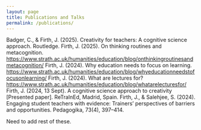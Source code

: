 ```yaml
---
layout: page
title: Publications and Talks
permalink: /publications/
---
```


Badger, C., & Firth, J. (2025). Creativity for teachers: A cognitive science approach. Routledge.
Firth, J. (2025). On thinking routines and metacognition. https://www.strath.ac.uk/humanities/education/blog/onthinkingroutinesandmetacognition/
Firth, J. (2024). Why education needs to focus on learning. https://www.strath.ac.uk/humanities/education/blog/whyeducationneedstofocusonlearning/
Firth, J. (2024). What are lectures for? https://www.strath.ac.uk/humanities/education/blog/whatarelecturesfor/
Firth, J. (2024, 13 Sept). A cognitive science approach to creativity [Presented paper]. ReTraInEd, Madrid, Spain.
Firth, J., & Salehjee, S. (2024). Engaging student teachers with evidence: Trainers’ perspectives of barriers and opportunities. Pedagogika, 73(4), 397–414.

Need to add rest of these.
